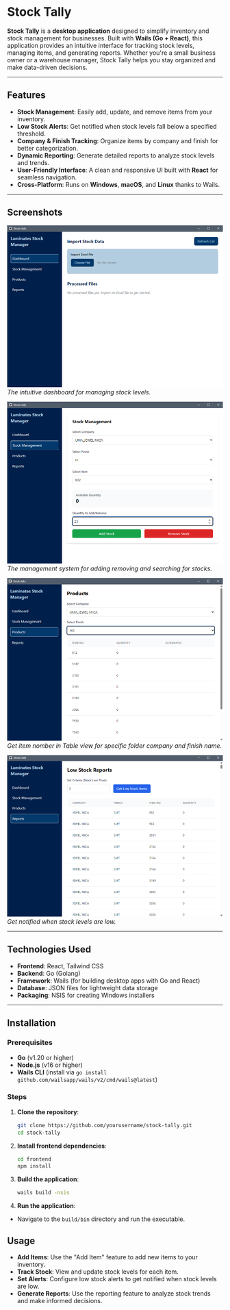 # Stock Tally

**Stock Tally** is a **desktop application** designed to simplify inventory and stock management for businesses. Built with **Wails (Go + React)**, this application provides an intuitive interface for tracking stock levels, managing items, and generating reports. Whether you're a small business owner or a warehouse manager, Stock Tally helps you stay organized and make data-driven decisions.

---

## Features

- **Stock Management**: Easily add, update, and remove items from your inventory.
- **Low Stock Alerts**: Get notified when stock levels fall below a specified threshold.
- **Company & Finish Tracking**: Organize items by company and finish for better categorization.
- **Dynamic Reporting**: Generate detailed reports to analyze stock levels and trends.
- **User-Friendly Interface**: A clean and responsive UI built with **React** for seamless navigation.
- **Cross-Platform**: Runs on **Windows**, **macOS**, and **Linux** thanks to Wails.

---

## Screenshots

![Stock Tally Dashboard](/screenshots/dashboard.png)  
_The intuitive dashboard for managing stock levels._

![Stock organization System](/screenshots/stock_management.png)  
_The management system for adding removing and searching for stocks._

![Products Table](/screenshots/products.png)  
_Get item nomber in Table view for specific folder company and finish name._

![Low Stock Stock Alert](/screenshots/reports.png)  
_Get notified when stock levels are low._

---

## Technologies Used

- **Frontend**: React, Tailwind CSS
- **Backend**: Go (Golang)
- **Framework**: Wails (for building desktop apps with Go and React)
- **Database**: JSON files for lightweight data storage
- **Packaging**: NSIS for creating Windows installers

---

## Installation

### Prerequisites

- **Go** (v1.20 or higher)
- **Node.js** (v16 or higher)
- **Wails CLI** (install via `go install github.com/wailsapp/wails/v2/cmd/wails@latest`)

### Steps

1. **Clone the repository**:

   ```bash
   git clone https://github.com/yourusername/stock-tally.git
   cd stock-tally
   ```

2. **Install frontend dependencies**:

   ```bash
   cd frontend
   npm install
   ```

3. **Build the application**:

   ```bash
   wails build -nsis
   ```

4. **Run the application**:

- Navigate to the `build/bin` directory and run the executable.

## Usage

- **Add Items**: Use the "Add Item" feature to add new items to your inventory.
- **Track Stock**: View and update stock levels for each item.
- **Set Alerts**: Configure low stock alerts to get notified when stock levels are low.
- **Generate Reports**: Use the reporting feature to analyze stock trends and make informed decisions.
